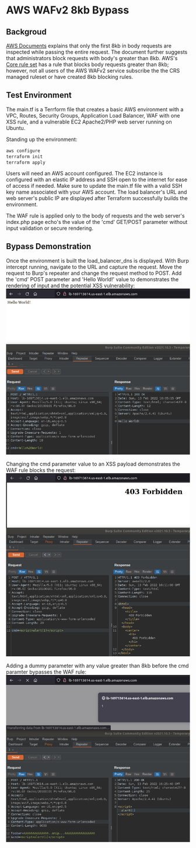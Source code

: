 # AWS WAFv2 8kb Bypass
## Backgroud
[AWS Documents](https://docs.aws.amazon.com/waf/latest/developerguide/web-request-body-inspection.html) explains that only the first 8kb in body requests are inspected while passing the entire request.  The document further suggests that administrators block requests with body's greater than 8kb.  AWS's [Core rule set](https://docs.aws.amazon.com/waf/latest/developerguide/aws-managed-rule-groups-baseline.html#aws-managed-rule-groups-baseline-crs) has a rule that blocks body requests greater than 8kb; however, not all users of the AWS WAFv2 service subscribe the the CRS managed ruleset or have created 8kb blocking rules.

## Test Environment
The main.tf is a Terrform file that creates a basic AWS environment with a VPC, Routes, Security Groups, Application Load Balancer, WAF with one XSS rule, and a vulnerable EC2 Apache2/PHP web server running on Ubuntu.

Standing up the environment:
```
aws configure
terraform init
terraform apply
```

Users will need an AWS account configured.  The EC2 instance is configured with an elastic IP address and SSH open to the internet for ease of access if needed.  Make sure to update the main.tf file with a valid SSH key name associated with your AWS account.  The load balancer's URL and web server's public IP are displayed after Terraform successfully builds the environment.

The WAF rule is applied only to the body of requests and the web server's index.php page echo's the value of the 'cmd' GET/POST parameter without input validation or secure rendering.

## Bypass Demonstration
Once the environment is built the load_balancer_dns is displayed.  With Burp intercept running, navigate to the URL and capture the request.  Move the request to Burp's repeater and change the request method to POST.  Add the 'cmd' POST parameter and 'Hello World!' value to demonstrates the rendering of input and the potential XSS vulnerability:
![Hello World](/images/helloWorld.jpg)

Changing the cmd parameter value to an XSS payload *<script>alert(1)</script>* demonstrates the WAF rule blocks the request:
![XSS Blocked](/images/xssBlocked.jpg)

Adding a dummy parameter with any value greater than 8kb before the cmd paramter bypasses the WAF rule:
![Rule Bypassed](/images/ruleBypassed.jpg)


